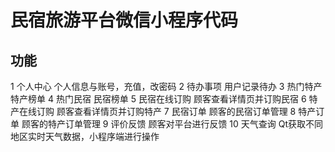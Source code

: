 # 民宿旅游平台微信小程序代码
## 功能
1	个人中心	个人信息与账号，充值，改密码
2	待办事项	用户记录待办
3	热门特产	特产榜单
4	热门民宿	民宿榜单
5	民宿在线订购	顾客查看详情页并订购民宿
6	特产在线订购	顾客查看详情页并订购特产
7	民宿订单	顾客的民宿订单管理
8	特产订单	顾客的特产订单管理
9	评价反馈	顾客对平台进行反馈
10	天气查询	Qt获取不同地区实时天气数据，小程序端进行操作